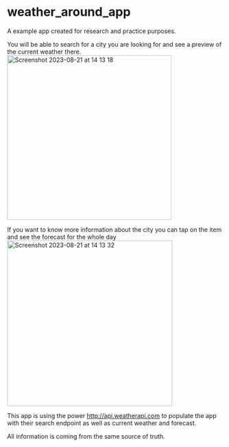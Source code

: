 # weather_around_app

A example app created for research and practice purposes.

You will be able to search for a city you are looking for and see a preview of the current weather there.
<img width="383" alt="Screenshot 2023-08-21 at 14 13 18" src="https://github.com/enriquenisimp/weather_around_app/assets/70170760/1eb775cc-d709-4371-becb-97bc26cbdc78">

If you want to know more information about the city you can tap on the item and see the forecast for the whole day
<img width="385" alt="Screenshot 2023-08-21 at 14 13 32" src="https://github.com/enriquenisimp/weather_around_app/assets/70170760/381af80b-3dd4-4685-8d62-fbfcd208ee87">

This app is using the power http://api.weatherapi.com to populate the app with their search endpoint as well as current weather and forecast.

All information is coming from the same source of truth.


